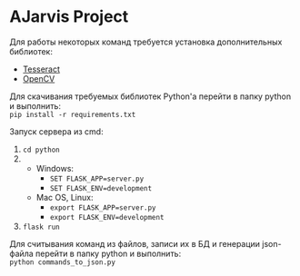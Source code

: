 # AJarvis Project

Для работы некоторых команд требуется установка дополнительных библиотек:
- [Tesseract](https://github.com/tesseract-ocr/tesseract/wiki)
- [OpenCV](https://docs.opencv.org/3.4/df/d65/tutorial_table_of_content_introduction.html)

Для скачивания требуемых библиотек Python'а перейти в папку python и выполнить: <br>
`pip install -r requirements.txt`

Запуск сервера из cmd:
1. `cd python`
2. 
    - Windows:
        - `SET FLASK_APP=server.py`
        - `SET FLASK_ENV=development`
    - Mac OS, Linux:
        - `export FLASK_APP=server.py`
        - `export FLASK_ENV=development`
3. `flask run`

Для считывания команд из файлов, записи их в БД и генерации json-файла перейти в папку python и выполнить: <br>
`python commands_to_json.py`
